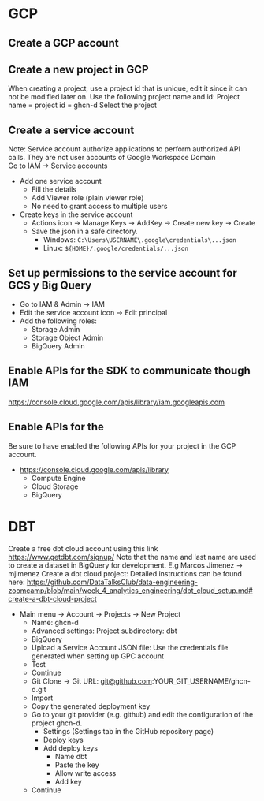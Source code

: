 # GCP

## Create a GCP account

## Create a new project in GCP

When creating a project, use a project id that is unique, edit it since it can not be modified later on. Use the following project name and id: 
    Project name = project id = ghcn-d
Select the project

## Create a service account

Note: Service account authorize applications to perform authorized API calls. They are not user accounts of Google Workspace Domain  
Go to IAM -> Service accounts
- Add one service account
  - Fill the details
  - Add Viewer role (plain viewer role)
  - No need to grant access to multiple users
- Create keys in the service account
  - Actions icon -> Manage Keys -> AddKey -> Create new key -> Create
  - Save the json in a safe directory.
    - Windows: `C:\Users\USERNAME\.google\credentials\...json`
    - Linux: `${HOME}/.google/credentials/...json`

## Set up permissions to the service account for GCS y Big Query

- Go to IAM & Admin -> IAM
- Edit the service account icon -> Edit principal
- Add the following roles:
  - Storage Admin
  - Storage Object Admin
  - BigQuery Admin

## Enable APIs for the SDK to communicate though IAM
https://console.cloud.google.com/apis/library/iam.googleapis.com

## Enable APIs for the 
Be sure to have enabled the following APIs for your project in the GCP account.
- https://console.cloud.google.com/apis/library
  - Compute Engine
  - Cloud Storage
  - BigQuery

# DBT
Create a free dbt cloud account using this link https://www.getdbt.com/signup/
Note that the name and last name are used to create a dataset in BigQuery for development. E.g Marcos Jimenez -> mjimenez
Create a dbt cloud project:
Detailed instructions can be found here: https://github.com/DataTalksClub/data-engineering-zoomcamp/blob/main/week_4_analytics_engineering/dbt_cloud_setup.md#create-a-dbt-cloud-project
- Main menu -> Account -> Projects -> New Project
  - Name: ghcn-d
  - Advanced settings: Project subdirectory: dbt
  - BigQuery
  - Upload a Service Account JSON file: Use the credentials file generated when setting up GPC account
  - Test
  - Continue
  - Git Clone -> Git URL: git@github.com:YOUR_GIT_USERNAME/ghcn-d.git
  - Import
  - Copy the generated deployment key
  - Go to your git provider (e.g. github) and edit the configuration of the project ghcn-d. 
    - Settings (Settings tab in the GitHub repository page)
    - Deploy keys
    - Add deploy keys
      - Name dbt
      - Paste the key
      - Allow write access
      - Add key
  - Continue






